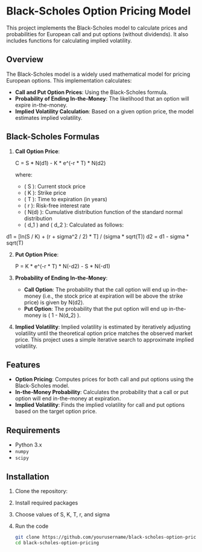 # Black-Scholes Option Pricing Model

This project implements the Black-Scholes model to calculate prices and probabilities for European call and put options (without dividends). It also includes functions for calculating implied volatility.

## Overview

The Black-Scholes model is a widely used mathematical model for pricing European options. This implementation calculates:

- **Call and Put Option Prices**: Using the Black-Scholes formula.
- **Probability of Ending In-the-Money**: The likelihood that an option will expire in-the-money.
- **Implied Volatility Calculation**: Based on a given option price, the model estimates implied volatility.

## Black-Scholes Formulas

1. **Call Option Price**:
   
   C = S * N(d1) - K * e^(-r * T) * N(d2)
   
   where:
   - \( S \): Current stock price
   - \( K \): Strike price
   - \( T \): Time to expiration (in years)
   - \( r \): Risk-free interest rate
   - \( N(d) \): Cumulative distribution function of the standard normal distribution
   - \( d_1 \) and \( d_2 \): Calculated as follows:
   
  d1 = [ln(S / K) + (r + sigma^2 / 2) * T] / (sigma * sqrt(T)) 
  d2 = d1 - sigma * sqrt(T)

2. **Put Option Price**:

   P = K * e^(-r * T) * N(-d2) - S * N(-d1)

3. **Probability of Ending In-the-Money**:
   - **Call Option**: The probability that the call option will end up in-the-money (i.e., the stock price at expiration will be above the strike price) is given by N(d2).
   - **Put Option**: The probability that the put option will end up in-the-money is \( 1 - N(d_2) \).

4. **Implied Volatility**:
   Implied volatility is estimated by iteratively adjusting volatility until the theoretical option price matches the observed market price. This project uses a simple iterative search to approximate implied volatility.

## Features

- **Option Pricing**: Computes prices for both call and put options using the Black-Scholes model.
- **In-the-Money Probability**: Calculates the probability that a call or put option will end in-the-money at expiration.
- **Implied Volatility**: Finds the implied volatility for call and put options based on the target option price.

## Requirements

- Python 3.x
- `numpy`
- `scipy`

## Installation

1. Clone the repository:

2. Install required packages

3. Choose values of S, K, T, r, and sigma

4. Run the code

   ```bash
   git clone https://github.com/yourusername/black-scholes-option-pricing.git
   cd black-scholes-option-pricing
